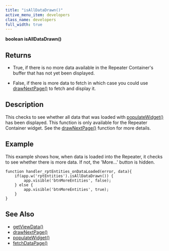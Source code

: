 ```yaml
---
title: "isAllDataDrawn()"
active_menu_item: developers
class_name: developers
full_width: true
---
```



**boolean isAllDataDrawn()**

## Returns

 - True, if there is no more data available in the Repeater Container's buffer that has not yet been displayed.

 - False, if there is more data to fetch in which case you could use [drawNextPage()](/developers/user-guide/scripting-apis/client-api/widget-object-functions/repeater-grid/drawnextpage) to fetch and display it.

## Description

This checks to see whether all data that was loaded with [populateWidget()](/developers/user-guide/scripting-apis/client-api/widget-data-state-manipulation/populatewidget/) has been displayed. This function is only available for the Repeater Container widget. See the [drawNextPage()](/developers/user-guide/scripting-apis/client-api/widget-object-functions/repeater-grid/drawnextpage) function for more details.

## Example

This example shows how, when data is loaded into the Repeater, it checks to see whether there is more data. If not, the 'More...' button is hidden.

    function handler_rptEntities_onDataLoaded(error, data){
        if(app.w('rptEntities').isAllDataDrawn()) {
            app.visible('btnMoreEntities', false);
        } else {
            app.visible('btnMoreEntities', true);
        }        
    }
     
   

## See Also

 - [getViewData()](/developers/user-guide/scripting-apis/client-api/data-view-functions/getviewdata)
 - [drawNextPage()](/developers/user-guide/scripting-apis/client-api/widget-object-functions/repeater-grid/drawnextpage)
 - [populateWidget()](/developers/user-guide/scripting-apis/client-api/widget-data-state-manipulation/populatewidget/)
 - [fetchDataPage()](/developers/user-guide/scripting-apis/client-api/data-view-functions/fetchdatapage)

